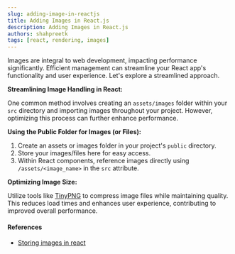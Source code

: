 ```yaml
---
slug: adding-image-in-reactjs
title: Adding Images in React.js
description: Adding Images in React.js
authors: shahpreetk
tags: [react, rendering, images]
---
```


Images are integral to web development, impacting performance significantly. Efficient management can streamline your React app's functionality and user experience. Let's explore a streamlined approach.

<!-- truncate -->

**Streamlining Image Handling in React:**

One common method involves creating an `assets/images` folder within your `src` directory and importing images throughout your project. However, optimizing this process can further enhance performance.

**Using the Public Folder for Images (or Files):**

1. Create an assets or images folder in your project's `public` directory.
2. Store your images/files here for easy access.
3. Within React components, reference images directly using `/assets/<image_name>` in the `src` attribute.

**Optimizing Image Size:**

Utilize tools like [TinyPNG](https://tinypng.com/) to compress image files while maintaining quality. This reduces load times and enhances user experience, contributing to improved overall performance.

#### References

- [Storing images in react](https://www.upbeatcode.com/react/where-to-store-images-in-react-app/)
